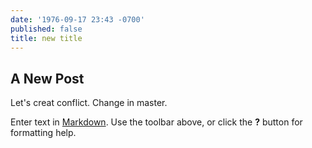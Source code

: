 ```yaml
---
date: '1976-09-17 23:43 -0700'
published: false
title: new title
---
```

## A New Post

Let's creat conflict. Change in master.

Enter text in [Markdown](http://daringfireball.net/projects/markdown/). Use the toolbar above, or click the **?** button for formatting help.
